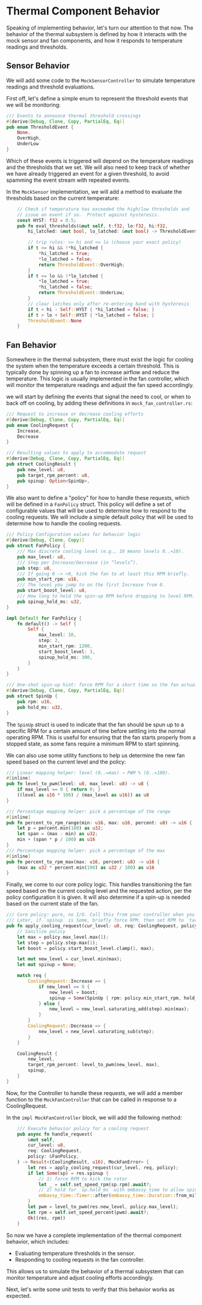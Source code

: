 # Thermal Component Behavior
Speaking of implementing behavior, let's turn our attention to that now. The behavior of the thermal subsystem is defined by how it interacts with the mock sensor and fan components, and how it responds to temperature readings and thresholds.

## Sensor Behavior
We will add some code to the `MockSensorController` to simulate temperature readings and threshold evaluations.

First off, let's define a simple enum to represent the threshold events that we will be monitoring:
```rust
/// Events to announce thermal threshold crossings
#[derive(Debug, Clone, Copy, PartialEq, Eq)]
pub enum ThresholdEvent {
    None,
    OverHigh,
    UnderLow
}
```
Which of these events is triggered will depend on the temperature readings and the thresholds that we set.
We will also need to keep track of whether we have already triggered an event for a given threshold, to avoid spamming the event stream with repeated events.

In the `MockSensor` implementation, we will add a method to evaluate the thresholds based on the current temperature:
```rust
    // Check if temperature has exceeded the high/low thresholds and 
    // issue an event if so.  Protect against hysteresis.
    const HYST: f32 = 0.5;
    pub fn eval_thresholds(&mut self, t:f32, lo:f32, hi:f32,
        hi_latched: &mut bool, lo_latched: &mut bool) -> ThresholdEvent {

        // trip rules: >= hi and <= lo (choose your exact policy)
        if t >= hi && !*hi_latched {
            *hi_latched = true;
            *lo_latched = false;
            return ThresholdEvent::OverHigh;
        }
        if t <= lo && !*lo_latched {
            *lo_latched = true;
            *hi_latched = false;
            return ThresholdEvent::UnderLow;
        }
        // clear latches only after re-entering band with hysteresis
        if t < hi - Self::HYST { *hi_latched = false; }
        if t > lo + Self::HYST { *lo_latched = false; }
        ThresholdEvent::None            
    }
```

## Fan Behavior
Somewhere in the thermal subsystem, there must exist the logic for cooling the system when the temperature exceeds a certain threshold. This is typically done by spinning up a fan to increase airflow and reduce the temperature. This logic is usually implemented in the fan controller, which will monitor the temperature readings and adjust the fan speed accordingly.

we will start by defining the events that signal the need to cool, or when to back off on cooling, by adding these definitions in `mock_fan_controller.rs`:

```rust
/// Request to increase or decrease cooling efforts
#[derive(Debug, Clone, Copy, PartialEq, Eq)]
pub enum CoolingRequest { 
    Increase, 
    Decrease 
}

/// Resulting values to apply to accommodate request
#[derive(Debug, Clone, Copy, PartialEq, Eq)]
pub struct CoolingResult {
    pub new_level: u8,
    pub target_rpm_percent: u8,
    pub spinup: Option<SpinUp>,
}
```
We also want to define a "policy" for how to handle these requests, which will be defined in a `FanPolicy` struct. This policy will define a set of configurable values that will be used to determine how to respond to the cooling requests. We will include a simple default policy that will be used to determine how to handle the cooling requests.

```rust
/// Policy Configuration values for behavior logic
#[derive(Debug, Clone, Copy)]
pub struct FanPolicy {
    /// Max discrete cooling level (e.g., 10 means levels 0..=10).
    pub max_level: u8,
    /// Step per Increase/Decrease (in “levels”).
    pub step: u8,
    /// If going 0 -> >0, kick the fan to at least this RPM briefly.
    pub min_start_rpm: u16,
    /// The level you jump to on the first Increase from 0.
    pub start_boost_level: u8,
    /// How long to hold the spin-up RPM before dropping to level RPM.
    pub spinup_hold_ms: u32,
}

impl Default for FanPolicy {
    fn default() -> Self {
        Self {
            max_level: 10,
            step: 2,
            min_start_rpm: 1200,
            start_boost_level: 3,
            spinup_hold_ms: 300,
        }
    }
}

/// One-shot spin-up hint: force RPM for a short time so the fan actually starts.
#[derive(Debug, Clone, Copy, PartialEq, Eq)]
pub struct SpinUp {
    pub rpm: u16,
    pub hold_ms: u32,
}
```
The `SpinUp` struct is used to indicate that the fan should be spun up to a specific RPM for a certain amount of time before settling into the normal operating RPM. This is useful for ensuring that the fan starts properly from a stopped state, as some fans require a minimum RPM to start spinning.

We can also use some utility functions to help us determine the new fan speed based on the current level and the policy:
```rust
/// Linear mapping helper: level (0..=max) → PWM % (0..=100).
#[inline]
pub fn level_to_pwm(level: u8, max_level: u8) -> u8 {
    if max_level == 0 { return 0; }
    ((level as u16 * 100) / (max_level as u16)) as u8
}

/// Percentage mapping helper: pick a percentage of the range
#[inline]
pub fn percent_to_rpm_range(min: u16, max: u16, percent: u8) -> u16 {
    let p = percent.min(100) as u32;
    let span = (max - min) as u32;
    min + (span * p / 100) as u16
}
/// Percentage mapping helper: pick a percentage of the max
#[inline]
pub fn percent_to_rpm_max(max: u16, percent: u8) -> u16 {
    (max as u32 * percent.min(100) as u32 / 100) as u16
}
```
Finally, we come to our core policy logic.  This handles transitioning the fan speed based on the current cooling level and the requested action, per the policy configuration it is given. It will also determine if a spin-up is needed based on the current state of the fan.

```rust
/// Core policy: pure, no I/O. Call this from your controller when you receive a cooling request.
/// Later, if `spinup` is Some, briefly force RPM, then set RPM to `target_rpm_percent`.
pub fn apply_cooling_request(cur_level: u8, req: CoolingRequest, policy: &FanPolicy) -> CoolingResult {
    // Sanitize policy
    let max = policy.max_level.max(1);
    let step = policy.step.max(1);
    let boost = policy.start_boost_level.clamp(1, max);

    let mut new_level = cur_level.min(max);
    let mut spinup = None;

    match req {
        CoolingRequest::Increase => {
            if new_level == 0 {
                new_level = boost;
                spinup = Some(SpinUp { rpm: policy.min_start_rpm, hold_ms: policy.spinup_hold_ms });
            } else {
                new_level = new_level.saturating_add(step).min(max);
            }
        }
        CoolingRequest::Decrease => {
            new_level = new_level.saturating_sub(step);
        }
    }

    CoolingResult {
        new_level,
        target_rpm_percent: level_to_pwm(new_level, max),
        spinup,
    }
}
```
Now, for the Controller to handle these requests, we will add a member function to the `MockFanController` that can be called in response to a CoolingRequest.

In the `impl MockFanController` block, we will add the following method:
```rust
    /// Execute behavior policy for a cooling request
    pub async fn handle_request(
        &mut self,
        cur_level: u8,
        req: CoolingRequest,
        policy: &FanPolicy,
    ) -> Result<(CoolingResult, u16), MockFanError> {
        let res = apply_cooling_request(cur_level, req, policy);
        if let Some(sp) = res.spinup {
            // 1) force RPM to kick the rotor
            let _ = self.set_speed_rpm(sp.rpm).await?;
            // 2) hold for `sp.hold_ms` with embassy_time to allow spin up first
            embassy_time::Timer::after(embassy_time::Duration::from_millis(sp.hold_ms as u64)).await;
        }
        let pwm = level_to_pwm(res.new_level, policy.max_level);
        let rpm = self.set_speed_percent(pwm).await?;
        Ok((res, rpm))
    }
```


So now we have a complete implementation of the thermal component behavior, which includes:
- Evaluating temperature thresholds in the sensor.      
- Responding to cooling requests in the fan controller.

This allows us to simulate the behavior of a thermal subsystem that can monitor temperature and adjust cooling efforts accordingly.

Next, let's write some unit tests to verify that this behavior works as expected.